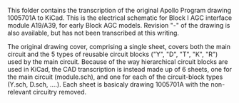 This folder contains the transcription of the original Apollo Program drawing 1005701A to KiCad.  This is the electrical schematic for Block I AGC interface module A19/A39, for early Block AGC models.  Revision "-" of the drawing is also available, but has not been transcribed at this writing.

The original drawing cover, comprising a single sheet, covers both the main circuit and the 5 types of reusable circuit blocks ("Y", "D", "T", "K", "R") used by the main circuit.  Because of the way hierarchical circuit blocks are used in KiCad, the CAD transcription is instead made up of 6 sheets, one for the main circuit (module.sch), and one for each of the circuit-block types (Y.sch, D.sch, ....).  Each sheet is basicaly drawing 1005701A with the non-relevant circuitry removed.


 
